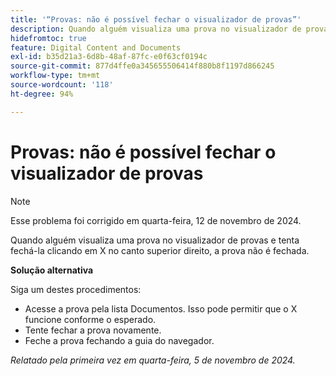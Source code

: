 ```yaml
---
title: '“Provas: não é possível fechar o visualizador de provas”'
description: Quando alguém visualiza uma prova no visualizador de provas e tenta fechá-la clicando em X no canto superior direito, a prova não é fechada. Uma solução alternativa está disponível.
hidefromtoc: true
feature: Digital Content and Documents
exl-id: b35d21a3-6d8b-48af-87fc-e0f63cf0194c
source-git-commit: 877d4ffe0a345655506414f880b8f1197d866245
workflow-type: tm+mt
source-wordcount: '118'
ht-degree: 94%

---
```


# Provas: não é possível fechar o visualizador de provas

>[!NOTE]
>
>Esse problema foi corrigido em quarta-feira, 12 de novembro de 2024.

Quando alguém visualiza uma prova no visualizador de provas e tenta fechá-la clicando em X no canto superior direito, a prova não é fechada.

**Solução alternativa**

Siga um destes procedimentos:

* Acesse a prova pela lista Documentos. Isso pode permitir que o X funcione conforme o esperado.
* Tente fechar a prova novamente.
* Feche a prova fechando a guia do navegador.

_Relatado pela primeira vez em quarta-feira, 5 de novembro de 2024._
